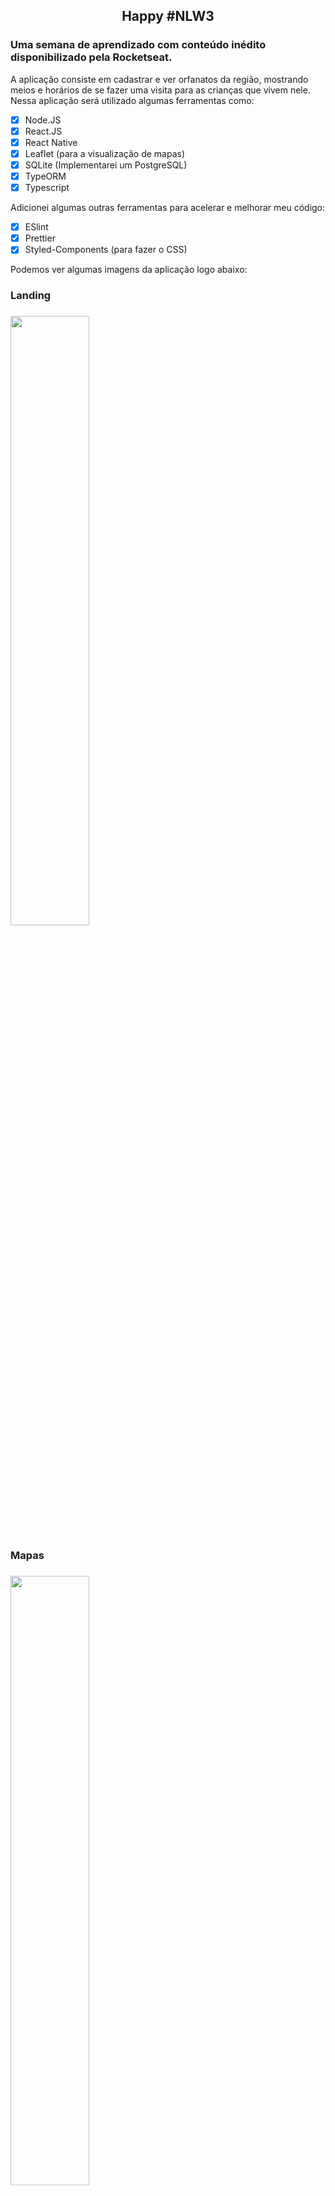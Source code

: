 <h2 align="center">Happy #NLW3</h2>

### Uma semana de aprendizado com conteúdo inédito disponibilizado pela Rocketseat. 

A aplicação consiste em cadastrar e ver orfanatos da região, mostrando meios e horários de se fazer uma visita para as crianças que vivem nele. 
Nessa aplicação será utilizado algumas ferramentas como: 

- [x] Node.JS
- [x] React.JS
- [x] React Native
- [x] Leaflet (para a visualização de mapas)
- [x] SQLite (Implementarei um PostgreSQL)
- [x] TypeORM
- [x] Typescript

Adicionei algumas outras ferramentas para acelerar e melhorar meu código: 

- [x] ESlint
- [x] Prettier
- [x] Styled-Components (para fazer o CSS)

Podemos ver algumas imagens da aplicação logo abaixo: 

<h3>Landing<h3>  

<img width="50%" src="https://media-exp1.licdn.com/dms/image/C4D22AQEpG-UkI0UEhg/feedshare-shrink_1280-alternative/0?e=1605139200&v=beta&t=lM3iXfLVtPbEhEtDc_cSQmtldTXpDsxPdp43y080WrU">

<h3>Mapas<h3>  

<img width="50%" src="https://media-exp1.licdn.com/dms/image/C4D22AQFBSHf138IZOQ/feedshare-shrink_1280-alternative/0?e=1605139200&v=beta&t=eP0faVFgKkTq0FUgCswLDo-osX6o50YQy36b5ZBv3rs">

<h3>Detailhes do orfanato (Mobile)<h3>  

<img width="50%" src="https://media-exp1.licdn.com/dms/image/C4D22AQFPZhkVokN-BA/feedshare-shrink_2048_1536-alternative/0?e=1606348800&v=beta&t=uH5P7s1pJuNi5S0VgXo8I6NZC-zn4QXS_gcu2n9pkwg">


<h3 align="center">Desafios</h3>

Foi proposto alguns desafios pela Rocketseat para levar esta aplicação para um próximo nivel, logo abaixo se encontram estes desafios e o meu progresso no desenvolvimento: 

- [ ] Login de acesso restrito.
- [ ] Sistema de autenticação usando JWT.
- [ ] Uma dashboard para usuários autenticados.
- [ ] Listagem de orfanatos cadastrados para o Administrador.
- [ ] Listagem de orfanatos pendentes para o Administrador.
- [ ] Recuperação de senhas.
- [ ] Cadastro de orfanatos com pendência de aprovação por um usuário administrador.
- [ ] Sucesso e cancelamento de cadastro. (Mobile)
- [x] Tela de sucesso. (Web)
- [ ] Excluir orfanatos. (Web)
- [ ] Splash Screen no mobile.
- [ ] Onboarding do usuário.
- [ ] Localização real do usuário.
- [ ] Cadastro em múltiplas etapas.
- [ ] Logout da aplicação.

Outros desafios pessoais meus: 

- [ ] Refatorar o código.
- [ ] Utilizar o PostgreSQL.
- [ ] Implementar um WebSocket.


Para instalar e usar esta aplicação sigas os passos abaixo.

1. Faça um ```git clone``` do projeto.

2. Instale as dependências em todas as pastas utilizando ```npm install``` ou ```yarn add```.

3. Lembrando que para utilizar o mapa você pode descomentar o código que está comentado do leaflet dentro do arquivo ```web/src/pages/orphanages/index.tsx```, ou pode criar uma conta no Mapbox e utilizar um Token de sua conta colocando em um arquivo ```.env``` na raiz do projeto da pasta "web", use o nome ```REACT_APP_TOKEN_MAP``` para colocar o token.
